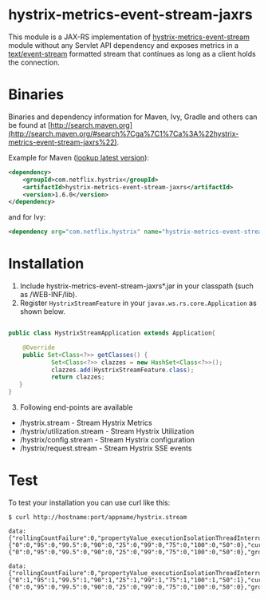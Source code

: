 # hystrix-metrics-event-stream-jaxrs

This module is a JAX-RS implementation of [hystrix-metrics-event-stream](https://github.com/Netflix/Hystrix/tree/master/hystrix-contrib/hystrix-metrics-event-stream) module without any Servlet API dependency and exposes metrics in a [text/event-stream](https://developer.mozilla.org/en-US/docs/Server-sent_events/Using_server-sent_events) formatted stream that continues as long as a client holds the connection.


# Binaries

Binaries and dependency information for Maven, Ivy, Gradle and others can be found at [http://search.maven.org](http://search.maven.org/#search%7Cga%7C1%7Ca%3A%22hystrix-metrics-event-stream-jaxrs%22).

Example for Maven ([lookup latest version](http://search.maven.org/#search%7Cga%7C1%7Ca%3A%22hystrix-metrics-event-stream-jaxrs%22)):

```xml
<dependency>
    <groupId>com.netflix.hystrix</groupId>
    <artifactId>hystrix-metrics-event-stream-jaxrs</artifactId>
    <version>1.6.0</version>
</dependency>
```
and for Ivy:

```xml
<dependency org="com.netflix.hystrix" name="hystrix-metrics-event-stream-jaxrs" rev="1.6.0" />
```

# Installation

1) Include hystrix-metrics-event-stream-jaxrs*.jar in your classpath (such as /WEB-INF/lib). 
2) Register `HystrixStreamFeature` in your `javax.ws.rs.core.Application` as shown below.

```java

public class HystrixStreamApplication extends Application{

    @Override
    public Set<Class<?>> getClasses() {
			Set<Class<?>> clazzes = new HashSet<Class<?>>();
			clazzes.add(HystrixStreamFeature.class);
			return clazzes;
   }
}
```

3) Following end-points are available
  * /hystrix.stream - Stream Hystrix Metrics
  * /hystrix/utilization.stream - Stream Hystrix Utilization
  * /hystrix/config.stream - Stream Hystrix configuration
  * /hystrix/request.stream - Stream Hystrix SSE events
  


# Test

To test your installation you can use curl like this:

```
$ curl http://hostname:port/appname/hystrix.stream

data: {"rollingCountFailure":0,"propertyValue_executionIsolationThreadInterruptOnTimeout":true,"rollingCountTimeout":0,"rollingCountExceptionsThrown":0,"rollingCountFallbackSuccess":0,"errorCount":0,"type":"HystrixCommand","propertyValue_circuitBreakerEnabled":true,"reportingHosts":1,"latencyTotal":{"0":0,"95":0,"99.5":0,"90":0,"25":0,"99":0,"75":0,"100":0,"50":0},"currentConcurrentExecutionCount":0,"rollingCountSemaphoreRejected":0,"rollingCountFallbackRejection":0,"rollingCountShortCircuited":0,"rollingCountResponsesFromCache":0,"propertyValue_circuitBreakerForceClosed":false,"name":"IdentityCookieAuthSwitchProfile","propertyValue_executionIsolationThreadPoolKeyOverride":"null","rollingCountSuccess":0,"propertyValue_requestLogEnabled":true,"requestCount":0,"rollingCountCollapsedRequests":0,"errorPercentage":0,"propertyValue_circuitBreakerSleepWindowInMilliseconds":5000,"latencyTotal_mean":0,"propertyValue_circuitBreakerForceOpen":false,"propertyValue_circuitBreakerRequestVolumeThreshold":20,"propertyValue_circuitBreakerErrorThresholdPercentage":50,"propertyValue_executionIsolationStrategy":"THREAD","rollingCountFallbackFailure":0,"isCircuitBreakerOpen":false,"propertyValue_executionIsolationSemaphoreMaxConcurrentRequests":20,"propertyValue_executionIsolationThreadTimeoutInMilliseconds":1000,"propertyValue_metricsRollingStatisticalWindowInMilliseconds":10000,"propertyValue_fallbackIsolationSemaphoreMaxConcurrentRequests":10,"latencyExecute":{"0":0,"95":0,"99.5":0,"90":0,"25":0,"99":0,"75":0,"100":0,"50":0},"group":"IDENTITY","latencyExecute_mean":0,"propertyValue_requestCacheEnabled":true,"rollingCountThreadPoolRejected":0}

data: {"rollingCountFailure":0,"propertyValue_executionIsolationThreadInterruptOnTimeout":true,"rollingCountTimeout":0,"rollingCountExceptionsThrown":0,"rollingCountFallbackSuccess":0,"errorCount":0,"type":"HystrixCommand","propertyValue_circuitBreakerEnabled":true,"reportingHosts":3,"latencyTotal":{"0":1,"95":1,"99.5":1,"90":1,"25":1,"99":1,"75":1,"100":1,"50":1},"currentConcurrentExecutionCount":0,"rollingCountSemaphoreRejected":0,"rollingCountFallbackRejection":0,"rollingCountShortCircuited":0,"rollingCountResponsesFromCache":0,"propertyValue_circuitBreakerForceClosed":false,"name":"CryptexDecrypt","propertyValue_executionIsolationThreadPoolKeyOverride":"null","rollingCountSuccess":1,"propertyValue_requestLogEnabled":true,"requestCount":1,"rollingCountCollapsedRequests":0,"errorPercentage":0,"propertyValue_circuitBreakerSleepWindowInMilliseconds":15000,"latencyTotal_mean":1,"propertyValue_circuitBreakerForceOpen":false,"propertyValue_circuitBreakerRequestVolumeThreshold":60,"propertyValue_circuitBreakerErrorThresholdPercentage":150,"propertyValue_executionIsolationStrategy":"THREAD","rollingCountFallbackFailure":0,"isCircuitBreakerOpen":false,"propertyValue_executionIsolationSemaphoreMaxConcurrentRequests":60,"propertyValue_executionIsolationThreadTimeoutInMilliseconds":3000,"propertyValue_metricsRollingStatisticalWindowInMilliseconds":30000,"propertyValue_fallbackIsolationSemaphoreMaxConcurrentRequests":30,"latencyExecute":{"0":0,"95":0,"99.5":0,"90":0,"25":0,"99":0,"75":0,"100":0,"50":0},"group":"CRYPTEX","latencyExecute_mean":0,"propertyValue_requestCacheEnabled":true,"rollingCountThreadPoolRejected":0}
```

